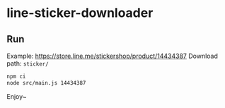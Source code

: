 # line-sticker-downloader

## Run

Example: <https://store.line.me/stickershop/product/14434387>
Download path: `sticker/`

```bash
npm ci
node src/main.js 14434387
```

Enjoy~
